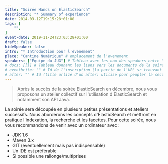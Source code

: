 ```yaml
---
title: "Soirée Hands on ElasticSearch"
description: "* Summary of experience"
date: 2014-03-12T19:15:28+01:00
tags: [
    "",
]
event-date: 2019-11-24T23:03:28+01:00
draft: false
hideSpeaker: false
intro: "* Introduction pour l'evenement"
place: "Cantine Numérique" # emplacement de l'evenement
speakers: ["Équipe du JUG"] # Tableau avec les nom des speakers entre " et séparé par des , et doit être identique au titre du speaker enregistré !
# docs: [[]] # Tableau donnant les liens vers les documents de la soirée hors affiche - exemple : [["L'inauguration","http://toursjug.cloud.xwiki.com/xwiki/bin/download/Meetings/20080409/InaugurationToursJUG.pdf"], ["Unitils et Selenium","Unitils-Selenium.pdf"]]
# eventbrite: "" # Id de l'inscription (la partie de l'URL sr trouvant après https://www.eventbrite.fr/e/ )
# after: "" # Id (title urlizé d'un after) utilisé pour peupler la section after d'un evvent (exemple : apside-after-01)
---
```


> Après le succès de la soirée ElasticSearch en décembre, nous vous proposons un atelier collectif sur l'utilisation d'ElasticSearch et notamment son API Java.

La soirée sera découpée en plusieurs petites présentations et ateliers successifs. Nous aborderons les concepts d'ElasticSearch et mettront en pratique l'indexation, la recherche et les facettes.
Pour cette soirée, nous vous recommandons de venir avec un ordinateur avec : 

* JDK 1.6
* Maven 3.x
* GIT (éventuellement mais pas indispensable)
* Un IDE est préférable
* Si possible une rallonge/multiprises

